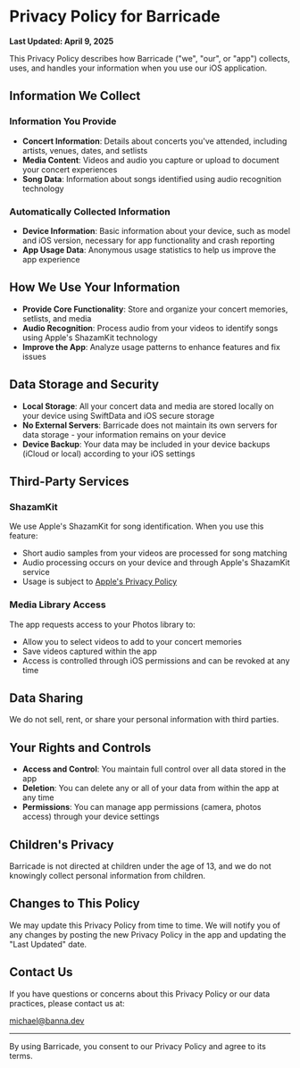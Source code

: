 # Privacy Policy for Barricade

**Last Updated: April 9, 2025**

This Privacy Policy describes how Barricade ("we", "our", or "app") collects, uses, and handles your information when you use our iOS application.

## Information We Collect

### Information You Provide

-   **Concert Information**: Details about concerts you've attended, including artists, venues, dates, and setlists
-   **Media Content**: Videos and audio you capture or upload to document your concert experiences
-   **Song Data**: Information about songs identified using audio recognition technology

### Automatically Collected Information

-   **Device Information**: Basic information about your device, such as model and iOS version, necessary for app functionality and crash reporting
-   **App Usage Data**: Anonymous usage statistics to help us improve the app experience

## How We Use Your Information

-   **Provide Core Functionality**: Store and organize your concert memories, setlists, and media
-   **Audio Recognition**: Process audio from your videos to identify songs using Apple's ShazamKit technology
-   **Improve the App**: Analyze usage patterns to enhance features and fix issues

## Data Storage and Security

-   **Local Storage**: All your concert data and media are stored locally on your device using SwiftData and iOS secure storage
-   **No External Servers**: Barricade does not maintain its own servers for data storage - your information remains on your device
-   **Device Backup**: Your data may be included in your device backups (iCloud or local) according to your iOS settings

## Third-Party Services

### ShazamKit

We use Apple's ShazamKit for song identification. When you use this feature:

-   Short audio samples from your videos are processed for song matching
-   Audio processing occurs on your device and through Apple's ShazamKit service
-   Usage is subject to [Apple's Privacy Policy](https://www.apple.com/legal/privacy/en-ww/)

### Media Library Access

The app requests access to your Photos library to:

-   Allow you to select videos to add to your concert memories
-   Save videos captured within the app
-   Access is controlled through iOS permissions and can be revoked at any time

## Data Sharing

We do not sell, rent, or share your personal information with third parties.

## Your Rights and Controls

-   **Access and Control**: You maintain full control over all data stored in the app
-   **Deletion**: You can delete any or all of your data from within the app at any time
-   **Permissions**: You can manage app permissions (camera, photos access) through your device settings

## Children's Privacy

Barricade is not directed at children under the age of 13, and we do not knowingly collect personal information from children.

## Changes to This Policy

We may update this Privacy Policy from time to time. We will notify you of any changes by posting the new Privacy Policy in the app and updating the "Last Updated" date.

## Contact Us

If you have questions or concerns about this Privacy Policy or our data practices, please contact us at:

[michael@banna.dev](mailto:michael@banna.dev)

---

By using Barricade, you consent to our Privacy Policy and agree to its terms.

